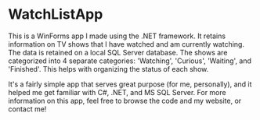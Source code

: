 # WatchListApp

This is a WinForms app I made using the .NET framework. It retains information on TV shows that I have watched and am currently watching. The data is retained on a
local SQL Server database. The shows are categorized into 4 separate categories: 'Watching', 'Curious', 'Waiting', and 'Finished'. This helps with organizing the 
status of each show. 

It's a fairly simple app that serves great purpose (for me, personally), and it helped me get familiar with C#, .NET, and MS SQL Server. For 
more information on this app, feel free to browse the code and my website, or contact me!
